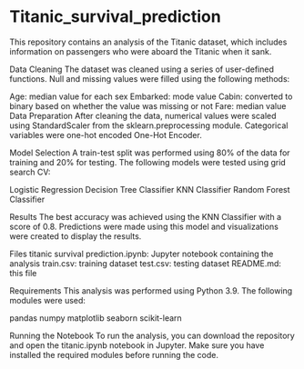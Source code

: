# Titanic_survival_prediction

This repository contains an analysis of the Titanic dataset, which includes information on passengers who were aboard the Titanic when it sank.

Data Cleaning
The dataset was cleaned using a series of user-defined functions. Null and missing values were filled using the following methods:

Age: median value for each sex
Embarked: mode value
Cabin: converted to binary based on whether the value was missing or not
Fare: median value
Data Preparation
After cleaning the data, numerical values were scaled using StandardScaler from the sklearn.preprocessing module. Categorical variables were one-hot encoded One-Hot Encoder.

Model Selection
A train-test split was performed using 80% of the data for training and 20% for testing. The following models were tested using grid search CV:

Logistic Regression
Decision Tree Classifier
KNN Classifier
Random Forest Classifier

Results
The best accuracy was achieved using the KNN Classifier with a score of 0.8. Predictions were made using this model and visualizations were created to display the results.

Files
titanic survival prediction.ipynb: Jupyter notebook containing the analysis
train.csv: training dataset
test.csv: testing dataset
README.md: this file

Requirements
This analysis was performed using Python 3.9. The following modules were used:

pandas
numpy
matplotlib
seaborn
scikit-learn

Running the Notebook
To run the analysis, you can download the repository and open the titanic.ipynb notebook in Jupyter. Make sure you have installed the required modules before running the code.
